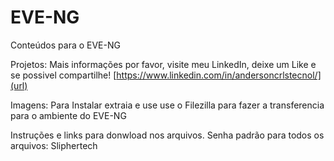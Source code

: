 # EVE-NG
Conteúdos para o EVE-NG

Projetos: Mais informações por favor, visite meu LinkedIn, deixe um Like e se possivel compartilhe!
[https://www.linkedin.com/in/andersoncrlstecnol/](url)

Imagens:
Para Instalar extraia e use use o Filezilla para fazer a transferencia para o ambiente do EVE-NG

Instruções e links para donwload nos arquivos. 
Senha padrão para todos os arquivos: Sliphertech
